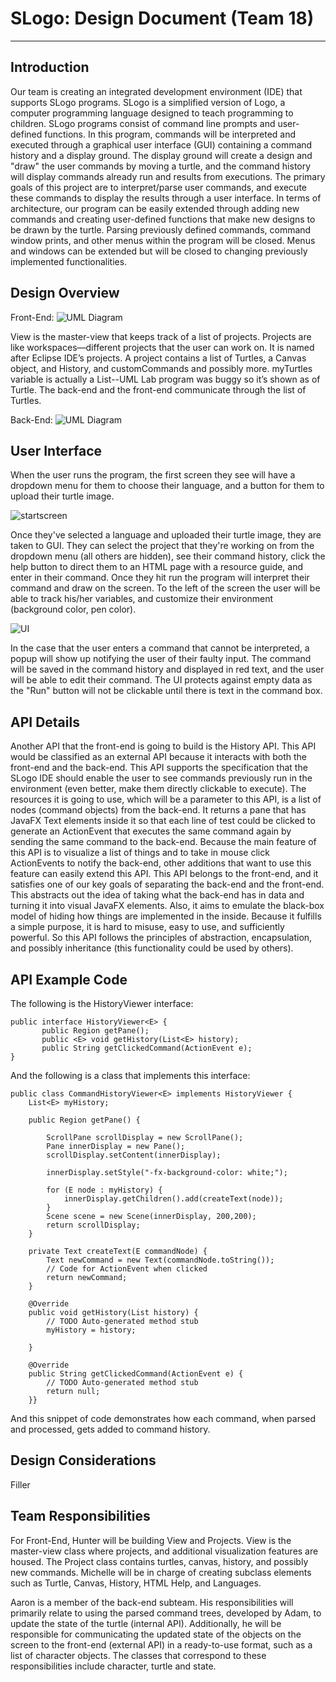SLogo: Design Document (Team 18)
===================


----------
Introduction
-----------------------
Our team is creating an integrated development environment (IDE) that supports SLogo programs. SLogo is a simplified version of Logo, a computer programming language designed to teach programming to children. SLogo programs consist of command line prompts and user-defined functions. In this program, commands will be interpreted and executed through a graphical user interface (GUI) containing a command history and a display ground. The display ground will create a design and "draw" the user commands by moving a turtle, and the command history will display commands already run and results from executions. The primary goals of this project are to interpret/parse user commands, and execute these commands to display the results through a user interface. In terms of architecture, our program can be easily extended through adding new commands and creating user-defined functions that make new designs to be drawn by the turtle. Parsing previously defined commands, command window prints, and other menus within the program will be closed. Menus and windows can be extended but will be closed to changing previously implemented functionalities.


Design Overview
-----------------------
Front-End:
![UML Diagram](https://github.com/duke-compsci308-spring2016/slogo_team18/blob/master/UML_frontend.png?raw=true)

View is the master-view that keeps track of a list of projects. Projects are like workspaces—different projects that the user can work on. It is named after Eclipse IDE’s projects. A project contains a list of Turtles, a Canvas object, and History, and customCommands and possibly more. myTurtles variable is actually a List<Turtle>--UML Lab program was buggy so it’s shown as of Turtle. The back-end and the front-end communicate through the list of Turtles.

Back-End:
![UML Diagram](https://github.com/duke-compsci308-spring2016/slogo_team18/blob/master/UML_backend.png?raw=true)


User Interface
-------------------
When the user runs the program, the first screen they see will have a dropdown menu for them to choose their language, and a button for them to upload their turtle image. 

![startscreen](https://lh3.googleusercontent.com/-r3kpd8pERO0/VspMSY9Mb2I/AAAAAAAAB0E/cz8HANkJa3c/s0/12443923_10209178229038072_1817189894_o.jpg "startscreen")

Once they've selected a language and uploaded their turtle image, they are taken to GUI. They can select the project that they're working on from the dropdown menu (all others are hidden), see their command history, click the help button to direct them to an HTML page with a resource guide, and enter in their command. Once they hit run the program will interpret their command and draw on the screen. To the left of the screen the user will be able to track his/her variables, and customize their environment (background color, pen color).

![UI](https://lh3.googleusercontent.com/-YX-AUE2tDiY/Vsok9Fac7PI/AAAAAAAAByU/QZDjQ_GdrqM/s0/IMG_0356.JPG "UI")

In the case that the user enters a command that cannot be interpreted, a popup will show up notifying the user of their faulty input. The command will be saved in the command history and displayed in red text, and the user will be able to edit their command. The UI protects against empty data as the "Run" button will not be clickable until there is text in the command box.

API Details
--------------
Another API that the front-end is going to build is the History API. This API would be classified as an external API because it interacts with both the front-end and the back-end. This API supports the specification that the SLogo IDE should enable the user to see commands previously run in the environment (even better, make them directly clickable to execute). The resources it is going to use, which will be a parameter to this API, is a list of nodes (command objects) from the back-end. It returns a pane that has JavaFX Text elements inside it so that each line of test could be clicked to generate an ActionEvent that executes the same command again by sending the same command to the back-end. Because the main feature of this API is to visualize a list of things and to take in mouse click ActionEvents to notify the back-end, other additions that want to use this feature can easily extend this API. This API belongs to the front-end, and it satisfies one of our key goals of separating the back-end and the front-end. This abstracts out the idea of taking what the back-end has in data and turning it into visual JavaFX elements. Also, it aims to emulate the black-box model of hiding how things are implemented in the inside. Because it fulfills a simple purpose, it is hard to misuse, easy to use, and sufficiently powerful. So this API follows the principles of abstraction, encapsulation, and possibly inheritance (this functionality could be used by others).


API Example Code
-------------------
The following is the HistoryViewer interface:
```
public interface HistoryViewer<E> {
	   public Region getPane();
	   public <E> void getHistory(List<E> history);
	   public String getClickedCommand(ActionEvent e);
}
```
And the following is a class that implements this interface:
```
public class CommandHistoryViewer<E> implements HistoryViewer {
	List<E> myHistory;

	public Region getPane() {

		ScrollPane scrollDisplay = new ScrollPane();
		Pane innerDisplay = new Pane();
		scrollDisplay.setContent(innerDisplay);

		innerDisplay.setStyle("-fx-background-color: white;");

		for (E node : myHistory) {
			innerDisplay.getChildren().add(createText(node));
		}
		Scene scene = new Scene(innerDisplay, 200,200);
		return scrollDisplay;
	}

	private Text createText(E commandNode) {
		Text newCommand = new Text(commandNode.toString());
		// Code for ActionEvent when clicked
		return newCommand;
	}

	@Override
	public void getHistory(List history) {
		// TODO Auto-generated method stub
		myHistory = history;
		
	}

	@Override
	public String getClickedCommand(ActionEvent e) {
		// TODO Auto-generated method stub
		return null;
	}}
```
And this snippet of code demonstrates how each command, when parsed and processed, gets added to command history.


Design Considerations 
--------------
Filler


Team Responsibilities
-----------------
For Front-End, Hunter will be building View and Projects. View is the master-view class where projects, and additional visualization features are housed. The Project class contains turtles, canvas, history, and possibly new commands. Michelle will be in charge of creating subclass elements such as Turtle, Canvas, History, HTML Help, and Languages.

Aaron is a member of the back-end subteam. His responsibilities will primarily relate to using the parsed command trees, developed by Adam, to update the state of the turtle (internal API). Additionally, he will be responsible for communicating the updated state of the objects on the screen to the front-end (external API) in a ready-to-use format, such as a list of character objects. The classes that correspond to these responsibilities include character, turtle and state.

